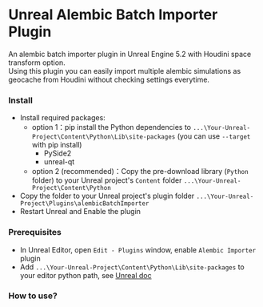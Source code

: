 # Unreal Alembic Batch Importer Plugin
An alembic batch importer plugin in Unreal Engine 5.2 with Houdini space transform option. <br>
Using this plugin you can easily import multiple alembic simulations as geocache from Houdini without checking settings everytime.

### Install 
- Install required packages:
    - option 1：pip install the Python dependencies to `...\Your-Unreal-Project\Content\Python\Lib\site-packages` (you can use `--target` with pip install)
        - PySide2
        - unreal-qt
    - option 2 (recommended)：Copy the pre-download library (`Python` folder) to your Unreal project's `Content` folder `...\Your-Unreal-Project\Content\Python`
- Copy the folder to your Unreal project's plugin folder `...\Your-Unreal-Project\Plugins\alembicBatchImporter`
- Restart Unreal and Enable the plugin

### Prerequisites
- In Unreal Editor, open `Edit - Plugins` window, enable `Alembic Importer` plugin
- Add `...\Your-Unreal-Project\Content\Python\Lib\site-packages` to your editor python path, see [Unreal doc](https://docs.unrealengine.com/5.2/en-US/scripting-the-unreal-editor-using-python/#pythonpathsintheunrealeditor)

### How to use?

